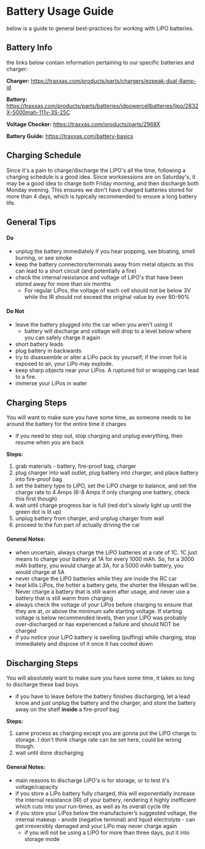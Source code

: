 # Battery Usage Guide
below is a guide to general best-practices for working with LiPO batteries.

## Battery Info
the links below contain information pertaining to our specific batteries and charger:

**Charger:** https://traxxas.com/products/parts/chargers/ezpeak-dual-8amp-id

**Battery:** https://traxxas.com/products/parts/batteries/idpowercellbatteries/lipo/2832X-5000mah-111v-3S-25C

**Voltage Checker:** https://traxxas.com/products/parts/2968X

**Battery Guide:** https://traxxas.com/battery-basics

## Charging Schedule
Since it's a pain to charge/discharge the LiPO's all the time, following a charging schedule is a good idea. Since worksessions are on Saturday's, it may
be a good idea to charge both Friday morning, and then discharge both Monday evening. This ensures we don't have charged batteries stored for more than 4 days,
which is typically recommended to ensure a long battery life.

## General Tips
#### Do
- unplug the battery immediately if you hear popping, see bloating, smell burning, or see smoke
- keep the battery connectors/terminals away from metal objects as this can lead to a short circuit (and potentially a fire)
- check the internal resistance and voltage of LiPO's that have been stored away for more than six months
  -  For regular LiPos, the voltage of each cell should not be below 3V while the IR should not exceed the original value by over 80-90%

#### Do Not
- leave the battery plugged into the car when you aren't using it
	- battery will discharge and voltage will drop to a level below where you can safely charge it again
- short battery leads
- plug battery in backwards
- try to disassemble or alter a LiPo pack by yourself; if the inner foil is exposed to air, your LiPo may explode.
- keep sharp objects near your LiPos. A ruptured foil or wrapping can lead to a fire.
- immerse your LiPos in water

## Charging Steps
You will want to make sure you have some time, as someone needs to be around the battery for the entire time it charges
- if you need to step out, stop charging and unplug everything, then resume when you are back

**Steps:**
1. grab materials - battery, fire-proof bag, charger
2. plug charger into wall outlet, plug battery into charger, and place battery into fire-proof bag
3. set the battery type to LiPO, set the LiPO charge to balance, and set the charge rate to 4 Amps (6-8 Amps if only charging one battery, check this first though)
4. wait until charge progress bar is full (red dot's slowly light up until the green dot is lit up)
5. unplug battery from charger, and unplug charger from wall
6. proceed to the fun part of actually driving the car

#### General Notes:
- when uncertain, always charge the LiPO batteries at a rate of 1C. 1C just means to charge your battery at 1A for every 1000 mAh. So, for a 3000 mAh battery, you would charge at 3A, for a 5000 mAh battery, you would charge at 5A
- never charge the LiPO batteries while they are inside the RC car
- heat kills LiPos, the hotter a battery gets, the shorter the lifespan will be. Never charge a battery that is still warm after usage, and never use a battery that is still warm from charging
- always check the voltage of your LiPos before charging to ensure that they are at, or above the minimum safe starting voltage. If starting voltage is below recommended levels, then your LiPO was probably over-discharged or has experienced a failure and should NOT be charged
- if you notice your LiPO battery is swelling (puffing) while charging, stop immediately and dispose of it once it has cooled down

## Discharging Steps
You will absolutely want to make sure you have some time, it takes so long to discharge these bad boys
  - if you have to leave before the battery finishes discharging, let a lead know and just unplug the battery and the charger, and store the battery away on the shelf **inside** a fire-proof bag

**Steps:**
1. same process as charging except you are gonna put the LiPO charge to storage. I don't think charge rate can be set here, could be wrong though.
2. wait until done discharging

#### General Notes:
- main reasons to discharge LiPO's is for storage, or to test it's voltage/capacity
- if you store a LiPo battery fully charged, this will exponentially increase the internal resistance (IR) of your battery, rendering it highly inefficient which cuts into your run-times, as well as its overall cycle life
- if you store your LiPos below the manufacturer’s suggested voltage, the internal makeup - anode (negative terminal) and liquid electrolyte - can get irreversibly damaged and your LiPo may never charge again
  - if you will not be using a LiPO for more than three days, put it into storage mode
